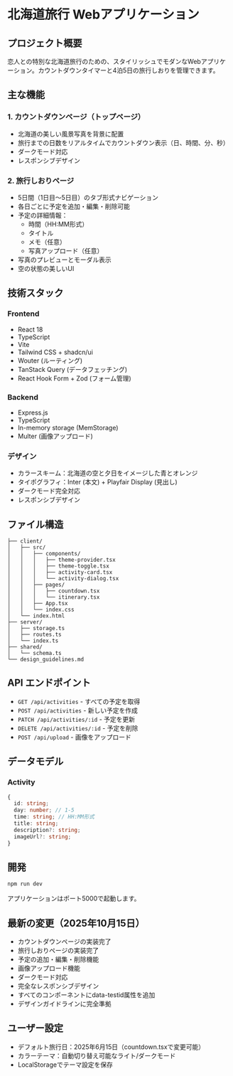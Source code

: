 # 北海道旅行 Webアプリケーション

## プロジェクト概要
恋人との特別な北海道旅行のための、スタイリッシュでモダンなWebアプリケーション。カウントダウンタイマーと4泊5日の旅行しおりを管理できます。

## 主な機能

### 1. カウントダウンページ（トップページ）
- 北海道の美しい風景写真を背景に配置
- 旅行までの日数をリアルタイムでカウントダウン表示（日、時間、分、秒）
- ダークモード対応
- レスポンシブデザイン

### 2. 旅行しおりページ
- 5日間（1日目〜5日目）のタブ形式ナビゲーション
- 各日ごとに予定を追加・編集・削除可能
- 予定の詳細情報：
  - 時間（HH:MM形式）
  - タイトル
  - メモ（任意）
  - 写真アップロード（任意）
- 写真のプレビューとモーダル表示
- 空の状態の美しいUI

## 技術スタック

### Frontend
- React 18
- TypeScript
- Vite
- Tailwind CSS + shadcn/ui
- Wouter (ルーティング)
- TanStack Query (データフェッチング)
- React Hook Form + Zod (フォーム管理)

### Backend
- Express.js
- TypeScript
- In-memory storage (MemStorage)
- Multer (画像アップロード)

### デザイン
- カラースキーム：北海道の空と夕日をイメージした青とオレンジ
- タイポグラフィ：Inter (本文) + Playfair Display (見出し)
- ダークモード完全対応
- レスポンシブデザイン

## ファイル構造

```
├── client/
│   ├── src/
│   │   ├── components/
│   │   │   ├── theme-provider.tsx
│   │   │   ├── theme-toggle.tsx
│   │   │   ├── activity-card.tsx
│   │   │   └── activity-dialog.tsx
│   │   ├── pages/
│   │   │   ├── countdown.tsx
│   │   │   └── itinerary.tsx
│   │   ├── App.tsx
│   │   └── index.css
│   └── index.html
├── server/
│   ├── storage.ts
│   ├── routes.ts
│   └── index.ts
├── shared/
│   └── schema.ts
└── design_guidelines.md
```

## API エンドポイント

- `GET /api/activities` - すべての予定を取得
- `POST /api/activities` - 新しい予定を作成
- `PATCH /api/activities/:id` - 予定を更新
- `DELETE /api/activities/:id` - 予定を削除
- `POST /api/upload` - 画像をアップロード

## データモデル

### Activity
```typescript
{
  id: string;
  day: number; // 1-5
  time: string; // HH:MM形式
  title: string;
  description?: string;
  imageUrl?: string;
}
```

## 開発

```bash
npm run dev
```

アプリケーションはポート5000で起動します。

## 最新の変更（2025年10月15日）

- カウントダウンページの実装完了
- 旅行しおりページの実装完了
- 予定の追加・編集・削除機能
- 画像アップロード機能
- ダークモード対応
- 完全なレスポンシブデザイン
- すべてのコンポーネントにdata-testid属性を追加
- デザインガイドラインに完全準拠

## ユーザー設定

- デフォルト旅行日：2025年6月15日（countdown.tsxで変更可能）
- カラーテーマ：自動切り替え可能なライト/ダークモード
- LocalStorageでテーマ設定を保存

